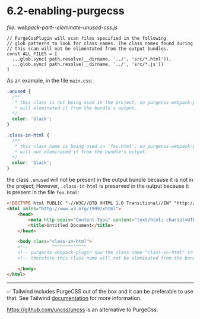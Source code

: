 # 6.2-enabling-purgecss



*file: webpack-part--eleminate-unused-css.js*

```
// PurgeCssPlugin will scan files specified in the following
// glob patterns to look for class names. The class names found during
// this scan will not be elimentated from the output bundles.
const ALL_FILES = [
  ...glob.sync( path.resolve(__dirname, '../', 'src/*.html')),
  ...glob.sync( path.resolve(__dirname, '../', 'src/*.js'))
]
```



As an example, in the file `main.css`:

```css
.unused {
  /**
   * this class is not being used in the project, so purgecss-webpack-plugin
   * will eleminated it from the bundle's output.
  */
  color: 'black';
}

.class-in-html {
  /**
   * this class name is being used in 'foo.html', so purgecss-webpack-plugin
   * will not eleminated it from the bundle's output.
  */
  color: 'black';
}
```

the class `.unused` will not be present in the output bundle because it is not in the project; However, `.class-in-html` is preserved in the output because it is present in the file `foo.html`:

```html
<!DOCTYPE html PUBLIC "-//W3C//DTD XHTML 1.0 Transitional//EN" "http://www.w3.org/TR/xhtml1/DTD/xhtml1-transitional.dtd">
<html xmlns="http://www.w3.org/1999/xhtml">
    <head>
        <meta http-equiv="Content-Type" content="text/html; charset=UTF-8" />
        <title>Untitled Document</title>
    </head>

    <body class="class-in-html">
    <!--         ^^^^^^^^^^^^^                                                      -->
    <!-- purgecss-webpack-plugin saw the class name "class-in-html" in this html    -->
    <!-- therefore this class name will not be eleminated from the bundle's output. -->

    </body>
</html>
```



---

✅ Tailwind includes PurgeCSS out of the box and it can be preferable to use that. See Tailwind 
[documentation](https://tailwindcss.com/docs/content-configuration#safelisting-classes) for more information.



https://github.com/uncss/uncss is an alternative to PurgeCss.

